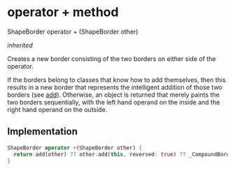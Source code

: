 


# operator + method








ShapeBorder operator +
(ShapeBorder other)

_inherited_



<p>Creates a new border consisting of the two borders on either side of the
operator.</p>
<p>If the borders belong to classes that know how to add themselves, then
this results in a new border that represents the intelligent addition of
those two borders (see <a href="../../ui_ring_border/RingBorder/add.md">add</a>). Otherwise, an object is returned that
merely paints the two borders sequentially, with the left hand operand on
the inside and the right hand operand on the outside.</p>



## Implementation

```dart
ShapeBorder operator +(ShapeBorder other) {
  return add(other) ?? other.add(this, reversed: true) ?? _CompoundBorder(<ShapeBorder>[other, this]);
}
```







